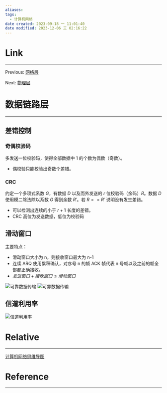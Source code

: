 ```yaml
---
aliases:
tags:
  - 计算机网络
date created: 2023-09-18 一 11:01:40
date modified: 2023-12-06 三 02:16:22
---
```


# Link

---

Previous: [网络层](网络层.md)

Next: [物理层](物理层.md)

# 数据链路层

---

## 差错控制

### 奇偶校验码

多发送一位校验码，使得全部数据中 1 的个数为偶数（奇数）。

- 偶校验只能校验出奇数个差错。

### CRC

约定一个多项式系数 $G$，有数据 $D$ 以及而外发送的 $r$ 位校验码（余码）$R$。数据 $D$ 使用模二除法除以系数 $G$ 得到余数 $R'$。若 $R == R'$ 说明没有发生差错。

- 可以检测出连续的小于 $r+1$ 长度的差错。
- CRC 高位为发送数据，低位为校验码

## 滑动窗口

主要特点：

- 滑动窗口大小为 n，则接收窗口最大为 n-1
- 连续 ARQ 使用累积确认，对序号 n 的帧 ACK 帧代表 n 号帧以及之前的帧全部都正确接收。
- $发送窗口 + 接收窗口 \le 滑动窗口$

![可靠数据传输](可靠数据传输.md#回退*N*步 )
![可靠数据传输](可靠数据传输.md#选择重传)

## 信道利用率

![信道利用率](信道利用率.md#信道利用率)

# Relative

---

[计算机网络思维导图](计算机网络思维导图.md)

# Reference

---
